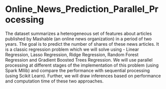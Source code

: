 # Online_News_Prediction_Parallel_Processing
The dataset summarizes a heterogeneous set of features about articles published by Mashable
(an online news organization) in a period of two years. The goal is to predict the number of
shares of these news articles. It is a classic regression problem which we will solve using -
Linear Regression, Lasso Regression, Ridge Regression, Random Forest Regression
and Gradient Boosted Trees Regression. We will use parallel processing at different stages
of the implementation of this problem (using Spark Mllib) and compare the performance with
sequential processing (using Scikit Learn). Further, we will draw inferences based on
performance and computation time of these two approaches.
